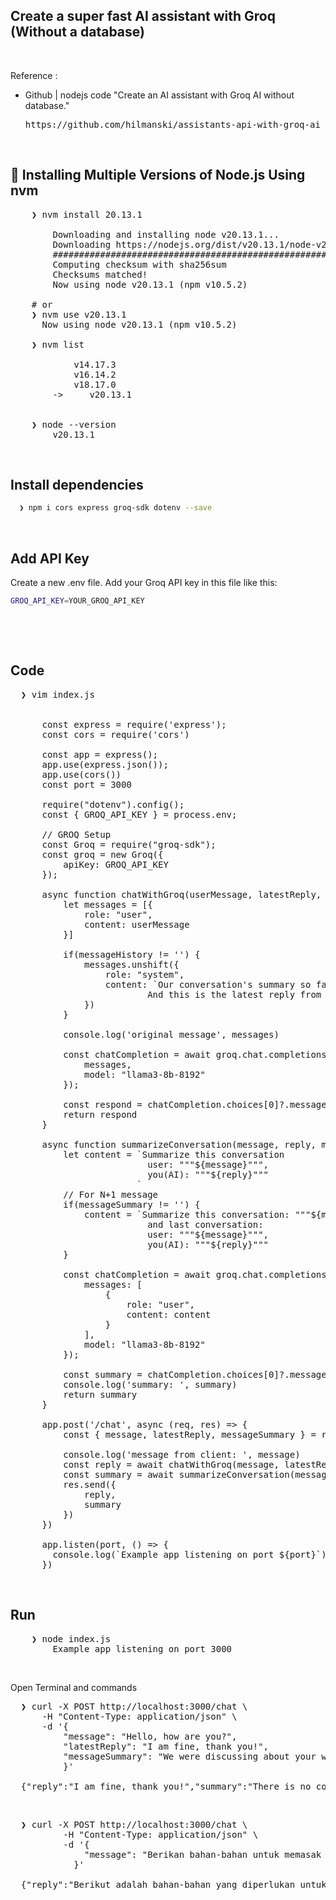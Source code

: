 ## Create a super fast AI assistant with Groq (Without a database)

&nbsp;

Reference : <br />
<!-- - Docs | Create a super fast AI assistant with Groq (Without a database)
  <pre>https://serpapi.com/blog/create-super-fast-ai-assistant-with-groq/</pre> -->

- Github | nodejs code "Create an AI assistant with Groq AI without database."
  <pre>https://github.com/hilmanski/assistants-api-with-groq-ai</pre>

&nbsp;

## &#x1F530; Installing Multiple Versions of Node.js Using nvm

<pre>
    ❯ nvm install 20.13.1

        Downloading and installing node v20.13.1...
        Downloading https://nodejs.org/dist/v20.13.1/node-v20.13.1-darwin-arm64.tar.xz...
        ############################################################################################################################################################################################################### 100.0%
        Computing checksum with sha256sum
        Checksums matched!
        Now using node v20.13.1 (npm v10.5.2)
    
    # or
    ❯ nvm use v20.13.1
      Now using node v20.13.1 (npm v10.5.2)

    ❯ nvm list

            v14.17.3
            v16.14.2
            v18.17.0
        ->     v20.13.1


    ❯ node --version
        v20.13.1
</pre>

&nbsp; 

## Install dependencies
```bash
  ❯ npm i cors express groq-sdk dotenv --save
```

&nbsp;

## Add API Key
Create a new .env file. Add your Groq API key in this file like this:
```bash
GROQ_API_KEY=YOUR_GROQ_API_KEY
```

&nbsp;

&nbsp;

## Code

<pre>
  ❯ vim index.js


      const express = require('express');
      const cors = require('cors')

      const app = express();
      app.use(express.json());
      app.use(cors()) 
      const port = 3000

      require("dotenv").config();
      const { GROQ_API_KEY } = process.env;

      // GROQ Setup
      const Groq = require("groq-sdk");
      const groq = new Groq({
          apiKey: GROQ_API_KEY
      });

      async function chatWithGroq(userMessage, latestReply, messageHistory) {
          let messages = [{
              role: "user",
              content: userMessage
          }]

          if(messageHistory != '') {
              messages.unshift({
                  role: "system",
                  content: `Our conversation's summary so far: """${messageHistory}""". 
                          And this is the latest reply from you """${latestReply}"""`
              })
          }

          console.log('original message', messages)

          const chatCompletion = await groq.chat.completions.create({
              messages,
              model: "llama3-8b-8192"
          });

          const respond = chatCompletion.choices[0]?.message?.content || ""
          return respond
      }

      async function summarizeConversation(message, reply, messageSummary) {
          let content = `Summarize this conversation 
                          user: """${message}""",
                          you(AI): """${reply}"""
                        `
          // For N+1 message
          if(messageSummary != '') {
              content = `Summarize this conversation: """${messageSummary}"""
                          and last conversation: 
                          user: """${message}""",
                          you(AI): """${reply}"""
          }

          const chatCompletion = await groq.chat.completions.create({
              messages: [
                  {
                      role: "user",
                      content: content
                  }
              ],
              model: "llama3-8b-8192"
          });

          const summary = chatCompletion.choices[0]?.message?.content || ""
          console.log('summary: ', summary)
          return summary
      }

      app.post('/chat', async (req, res) => {
          const { message, latestReply, messageSummary } = req.body;

          console.log('message from client: ', message)
          const reply = await chatWithGroq(message, latestReply, messageSummary)
          const summary = await summarizeConversation(message, reply, messageSummary)
          res.send({
              reply,
              summary
          })
      })

      app.listen(port, () => {
        console.log(`Example app listening on port ${port}`)
      })
</pre>


&nbsp;

## Run

<pre>
    ❯ node index.js
        Example app listening on port 3000
</pre>

&nbsp;

Open Terminal and commands
<pre>
  ❯ curl -X POST http://localhost:3000/chat \
      -H "Content-Type: application/json" \
      -d '{
          "message": "Hello, how are you?",
          "latestReply": "I am fine, thank you!",
          "messageSummary": "We were discussing about your well-being."
          }'

  {"reply":"I am fine, thank you!","summary":"There is no conversation to summarize. The text you provided is a snippet of a conversation, but it appears to be the start of a conversation rather than a complete conversation."}
</pre>

&nbsp;

<pre>
  ❯ curl -X POST http://localhost:3000/chat \
          -H "Content-Type: application/json" \
          -d '{
              "message": "Berikan bahan-bahan untuk memasak nasi goreng yang enak dengan menggunakan bahasa indonesia"
            }'

  {"reply":"Berikut adalah bahan-bahan yang diperlukan untuk memasak nasi goreng yang enak:\n\nBahan:\n\n* 2 cup nasi putih yang sudah disimpan sebelumnya\n* 1 telur ayam\n* 1 buah wortel, cacah\n* 1 siung bawang bombay, cacah\n* 1 siung bawang merah, cacah\n* 2 tangkai seledri, cacah\n* 1 sdt garam\n* 1/2 sdt lada bubuk\n* 1 sdt kecap ikan\n* 1 sdt minyak wijen\n* 1 sdm margarine\n* 1 sdm minyak goreng\n* Gula pasir secukupnya\n* Pepaya yang telah disimpan sebelumnya (bisa dihilangkan jika tidak suka)\n\nInstruksi:\n\n1. Panaskan minyak goreng dalam wajan dengan api sedang.\n2. Tumis bawang bombay dan bawang merah hingga layu dan harum.\n3. Tambahkan wortel, seledri, garam, lada, dan kecap ikan. Aduk rata.\n4. Tambahkan nasi putih, telur ayam, dan gula pasir. Aduk hingga rata.\n5. Tambahkan margarine dan minyak wijen. Aduk hingga rata.\n6. Masak hingga nasi goreng tersebut jadi, serta korek dengan gurih.\n7. Hidangkan panas-panas atau dingin dengan pepaya yang telah disimpan sebelumnya.\n\nDemikian, nasi goreng yang enak dan nikmat sudah siap. Bon appetit!","summary":"This conversation is an exchange between a user (using a Indonesian phrase) and a language model (AI) to provide ingredients and recipe for a delicious fried rice dish (Nasi Goreng). The AI responds with a list of ingredients and a step-by-step cooking instruction in Indonesian. The ingredients include cooked white rice, egg, carrot, onions, garlic, scallions, salt, black pepper, fish sauce, sesame oil, margarine, vegetable oil, and sugar. The cooking steps involve pan-frying the onions and garlic, then adding the carrots, scallions, salt, and black pepper. The cooked rice, egg, and sugar are then added and mixed well. Finally, margarine and sesame oil are added, and the dish is cooked until flavorful and served hot or cold, optionally topped with pickled papaya."}
</pre>